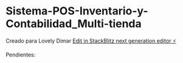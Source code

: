 # Sistema-POS-Inventario-y-Contabilidad_Multi-tienda
Creado para Lovely Dimar
[Edit in StackBlitz next generation editor ⚡️](https://stackblitz.com/~/github.com/tvs2025ia/Sistema-POS-Inventario-y-Contabilidad_Multi-tienda)

Pendientes:


